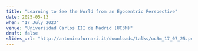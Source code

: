 ```yaml
---
title: "Learning to See the World from an Egocentric Perspective"
date: 2025-05-13
when: "17 July 2023"
venue: "Universidad Carlos III de Madrid (UC3M)"
draft: false
slides_url: "http://antoninofurnari.it/downloads/talks/uc3m_17_07_25.pdf"
---
```

